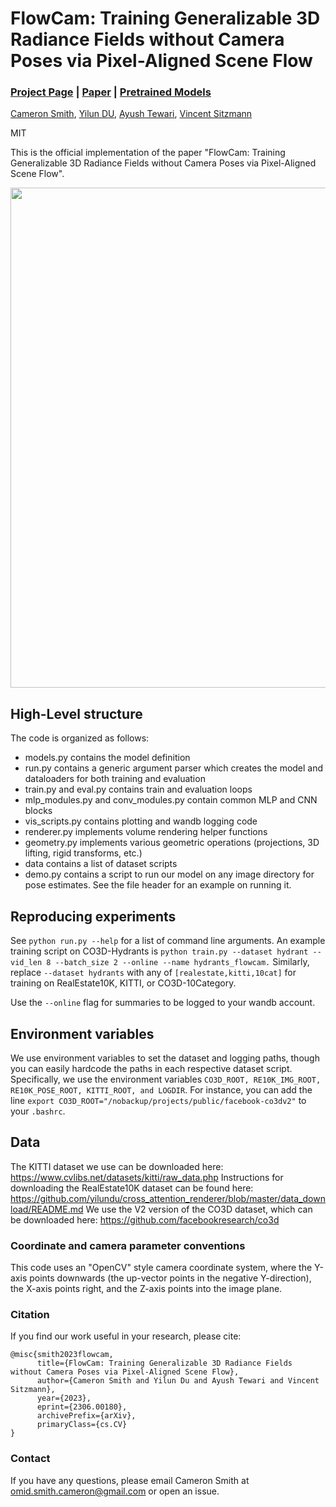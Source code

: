# FlowCam: Training Generalizable 3D Radiance Fields without Camera Poses via Pixel-Aligned Scene Flow
### [Project Page](https://cameronosmith.github.io/flowcam) | [Paper](https://arxiv.org/abs/2306.00180)  | [Pretrained Models](https://drive.google.com/drive/folders/1t7vmvBg9OAo4S8I2zjwfqhL656H1r2JP?usp=sharing)

[Cameron Smith](https://cameronosmith.github.io/),
[Yilun DU](https://yilundu.github.io/),
[Ayush Tewari](https://ayushtewari.com),
[Vincent Sitzmann](https://vsitzmann.github.io/)

MIT

This is the official implementation of the paper "FlowCam: Training Generalizable 3D Radiance Fields without Camera Poses via Pixel-Aligned Scene Flow".

<img src="https://cameronosmith.github.io/flowcam/img/pipeline.png"  width="800">

## High-Level structure
The code is organized as follows:
* models.py contains the model definition
* run.py contains a generic argument parser which creates the model and dataloaders for both training and evaluation
* train.py and eval.py contains train and evaluation loops
* mlp_modules.py and conv_modules.py contain common MLP and CNN blocks
* vis_scripts.py contains plotting and wandb logging code 
* renderer.py implements volume rendering helper functions
* geometry.py implements various geometric operations (projections, 3D lifting, rigid transforms, etc.)
* data contains a list of dataset scripts
* demo.py contains a script to run our model on any image directory for pose estimates. See the file header for an example on running it.

## Reproducing experiments

See `python run.py --help` for a list of command line arguments. 
An example training script on CO3D-Hydrants is `python train.py --dataset hydrant --vid_len 8 --batch_size 2 --online --name hydrants_flowcam.`
Similarly, replace `--dataset hydrants` with any of `[realestate,kitti,10cat]` for training on RealEstate10K, KITTI, or CO3D-10Category.

Use the `--online` flag for summaries to be logged to your wandb account. 

## Environment variables

We use environment variables to set the dataset and logging paths, though you can easily hardcode the paths in each respective dataset script. Specifically, we use the environment variables `CO3D_ROOT, RE10K_IMG_ROOT, RE10K_POSE_ROOT, KITTI_ROOT, and LOGDIR`. For instance, you can add the line `export CO3D_ROOT="/nobackup/projects/public/facebook-co3dv2"` to your `.bashrc`.

## Data

The KITTI dataset we use can be downloaded here: https://www.cvlibs.net/datasets/kitti/raw_data.php
Instructions for downloading the RealEstate10K dataset can be found here: https://github.com/yilundu/cross_attention_renderer/blob/master/data_download/README.md
We use the V2 version of the CO3D dataset, which can be downloaded here: https://github.com/facebookresearch/co3d

### Coordinate and camera parameter conventions
This code uses an "OpenCV" style camera coordinate system, where the Y-axis points downwards (the up-vector points in the negative Y-direction), the X-axis points right, and the Z-axis points into the image plane.

### Citation
If you find our work useful in your research, please cite:
```
@misc{smith2023flowcam,
      title={FlowCam: Training Generalizable 3D Radiance Fields without Camera Poses via Pixel-Aligned Scene Flow}, 
      author={Cameron Smith and Yilun Du and Ayush Tewari and Vincent Sitzmann},
      year={2023},
      eprint={2306.00180},
      archivePrefix={arXiv},
      primaryClass={cs.CV}
}
```

### Contact
If you have any questions, please email Cameron Smith at omid.smith.cameron@gmail.com or open an issue.
